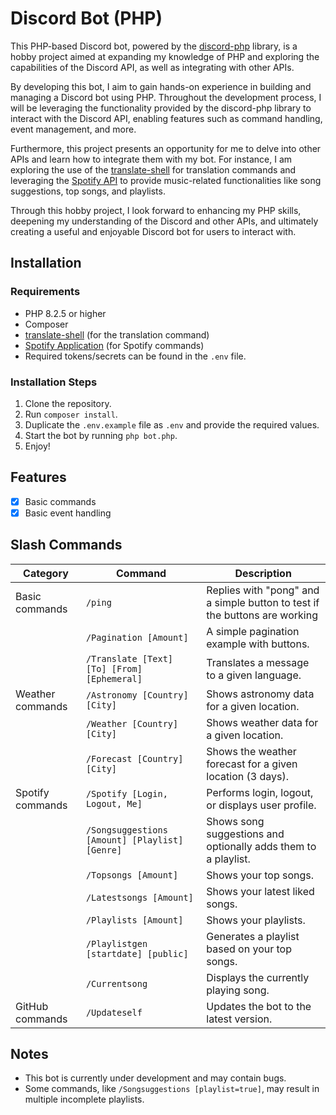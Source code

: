 # Discord Bot (PHP)

This PHP-based Discord bot, powered by the [discord-php](https://github.com/discord-php/DiscordPHP) library, is a hobby project aimed at expanding my knowledge of PHP and exploring the capabilities of the Discord API, as well as integrating with other APIs.

By developing this bot, I aim to gain hands-on experience in building and managing a Discord bot using PHP. Throughout the development process, I will be leveraging the functionality provided by the discord-php library to interact with the Discord API, enabling features such as command handling, event management, and more.

Furthermore, this project presents an opportunity for me to delve into other APIs and learn how to integrate them with my bot. For instance, I am exploring the use of the [translate-shell](https://github.com/soimort/translate-shell) for translation commands and leveraging the [Spotify API](https://developer.spotify.com/documentation/web-api) to provide music-related functionalities like song suggestions, top songs, and playlists.

Through this hobby project, I look forward to enhancing my PHP skills, deepening my understanding of the Discord and other APIs, and ultimately creating a useful and enjoyable Discord bot for users to interact with.


## Installation

### Requirements

- PHP 8.2.5 or higher
- Composer
- [translate-shell](https://github.com/soimort/translate-shell) (for the translation command)
- [Spotify Application](https://developer.spotify.com/dashboard/applications) (for Spotify commands)
- Required tokens/secrets can be found in the `.env` file.

### Installation Steps

1. Clone the repository.
2. Run `composer install`.
3. Duplicate the `.env.example` file as `.env` and provide the required values.
4. Start the bot by running `php bot.php`.
5. Enjoy!


## Features

- [x] Basic commands
- [x] Basic event handling

## Slash Commands
| Category         | Command                                        | Description                                                                |
|------------------|------------------------------------------------|----------------------------------------------------------------------------|
| Basic commands   | `/ping`                                        | Replies with "pong" and a simple button to test if the buttons are working |
|                  | `/Pagination [Amount]`                         | A simple pagination example with buttons.                                  |
|                  | `/Translate [Text] [To] [From] [Ephemeral]`    | Translates a message to a given language.                                  |
| Weather commands | `/Astronomy [Country] [City]`                  | Shows astronomy data for a given location.                                 |
|                  | `/Weather [Country] [City]`                    | Shows weather data for a given location.                                   |
|                  | `/Forecast [Country] [City]`                   | Shows the weather forecast for a given location (3 days).                  |
| Spotify commands | `/Spotify [Login, Logout, Me]`                 | Performs login, logout, or displays user profile.                          |
|                  | `/Songsuggestions [Amount] [Playlist] [Genre]` | Shows song suggestions and optionally adds them to a playlist.             |
|                  | `/Topsongs [Amount]`                           | Shows your top songs.                                                      |
|                  | `/Latestsongs [Amount]`                        | Shows your latest liked songs.                                             |
|                  | `/Playlists [Amount]`                          | Shows your playlists.                                                      |
|                  | `/Playlistgen [startdate] [public]`            | Generates a playlist based on your top songs.                              |
|                  | `/Currentsong`                                 | Displays the currently playing song.                                       |
| GitHub commands  | `/Updateself`                                  | Updates the bot to the latest version.                                     |


## Notes

- This bot is currently under development and may contain bugs.
- Some commands, like `/Songsuggestions [playlist=true]`, may result in multiple incomplete playlists.